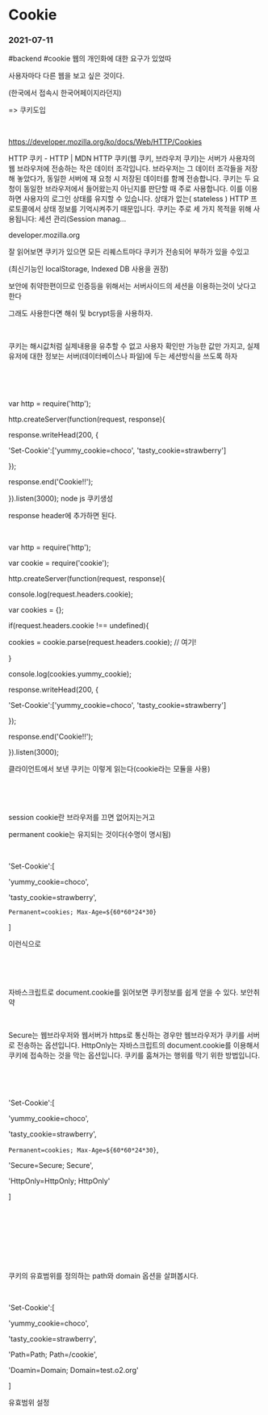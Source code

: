 # Cookie
### 2021-07-11
#backend #cookie
웹의 개인화에 대한 요구가 있었따

사용자마다 다른 웹을 보고 싶은 것이다.

(한국에서 접속시 한국어페이지라던지)

=> 쿠키도입

​

https://developer.mozilla.org/ko/docs/Web/HTTP/Cookies

 
HTTP 쿠키 - HTTP | MDN
HTTP 쿠키(웹 쿠키, 브라우저 쿠키)는 서버가 사용자의 웹 브라우저에 전송하는 작은 데이터 조각입니다. 브라우저는 그 데이터 조각들을 저장해 놓았다가, 동일한 서버에 재 요청 시 저장된 데이터를 함께 전송합니다. 쿠키는 두 요청이 동일한 브라우저에서 들어왔는지 아닌지를 판단할 때 주로 사용합니다. 이를 이용하면 사용자의 로그인 상태를 유지할 수 있습니다. 상태가 없는( stateless ) HTTP 프로토콜에서 상태 정보를 기억시켜주기 때문입니다. 쿠키는 주로 세 가지 목적을 위해 사용됩니다: 세션 관리(Session manag...

developer.mozilla.org

잘 읽어보면 쿠키가 있으면 모든 리퀘스트마다 쿠키가 전송되어 부하가 있을 수있고

(최신기능인 localStorage, Indexed DB 사용을 권장)

보안에 취약한편이므로 인증등을 위해서는 서버사이드의 세션을 이용하는것이 낫다고 한다

그래도 사용한다면 해쉬 및 bcrypt등을 사용하자.

​

쿠키는 해시값처럼 실제내용을 유추할 수 없고 사용자 확인만 가능한 값만 가지고, 실제 유저에 대한 정보는 서버(데이터베이스나 파일)에 두는 세션방식을 쓰도록 하자

​

​

var http = require('http');

http.createServer(function(request, response){

 response.writeHead(200, {

 'Set-Cookie':['yummy_cookie=choco', 'tasty_cookie=strawberry']

 });

response.end('Cookie!!');

}).listen(3000);
node js 쿠키생성

response header에 추가하면 된다.

​

var http = require('http');

var cookie = require('cookie');

http.createServer(function(request, response){

console.log(request.headers.cookie);

var cookies = {};

if(request.headers.cookie !== undefined){

cookies = cookie.parse(request.headers.cookie);    // 여기!

}

console.log(cookies.yummy_cookie);

response.writeHead(200, {

'Set-Cookie':['yummy_cookie=choco', 'tasty_cookie=strawberry']

});

response.end('Cookie!!');

}).listen(3000);

클라이언트에서 보낸 쿠키는 이렇게 읽는다(cookie라는 모듈을 사용)

​

​

session cookie란 브라우저를 끄면 없어지는거고

permanent cookie는 유지되는 것이다(수명이 명시됨)

​

'Set-Cookie':[

'yummy_cookie=choco', 

'tasty_cookie=strawberry',

`Permanent=cookies; Max-Age=${60*60*24*30}`

]

이런식으로

​

​

자바스크립트로 document.cookie를 읽어보면 쿠키정보를 쉽게 얻을 수 있다. 보안취약

​

Secure는 웹브라우저와 웹서버가 https로 통신하는 경우만 웹브라우저가 쿠키를 서버로 전송하는 옵션입니다.  HttpOnly는 자바스크립트의 document.cookie를 이용해서 쿠키에 접속하는 것을 막는 옵션입니다. 쿠키를 훔쳐가는 행위를 막기 위한 방법입니다. 

​

​

'Set-Cookie':[

'yummy_cookie=choco', 

'tasty_cookie=strawberry',

`Permanent=cookies; Max-Age=${60*60*24*30}`,

'Secure=Secure; Secure',

'HttpOnly=HttpOnly; HttpOnly'

]

​

​

​

​

쿠키의 유효범위를 정의하는 path와 domain 옵션을 살펴봅시다. 

​

'Set-Cookie':[

'yummy_cookie=choco', 

'tasty_cookie=strawberry',

'Path=Path; Path=/cookie',

'Doamin=Domain; Domain=test.o2.org'

]

유효범위 설정